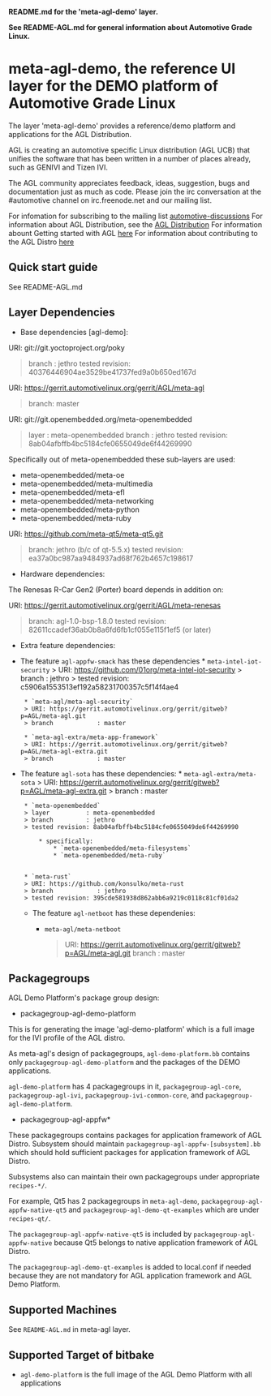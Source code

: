 **README.md for the 'meta-agl-demo' layer.**

**See README-AGL.md for general information about Automotive Grade Linux.**


meta-agl-demo, the reference UI layer for the DEMO platform of Automotive Grade Linux
=================================================================================

The layer 'meta-agl-demo' provides a reference/demo platform and applications
for the AGL Distribution.

AGL is creating an automotive specific Linux distribution (AGL UCB) that unifies
the software that has been written in a number of places already,
such as GENIVI and Tizen IVI.

The AGL community appreciates feedback, ideas, suggestion, bugs and
documentation just as much as code. Please join the irc conversation
at the #automotive channel on irc.freenode.net and our mailing list.

For infomation for subscribing to the mailing list
    [automotive-discussions](http://lists.linuxfoundation.org/mailman/listinfo/automotive-discussions)
For information about AGL Distribution, see the
    [AGL Distribution](https://wiki.automotivelinux.org/agl-distro)
For information abount Getting started with AGL
    [here](https://wiki.automotivelinux.org/start/getting-started)
For information about contributing to the AGL Distro
    [here](https://wiki.automotivelinux.org/agl-distro/contributing)


Quick start guide
-----------------
See README-AGL.md


Layer Dependencies
------------------

* Base dependencies [agl-demo]:

URI: git://git.yoctoproject.org/poky
> branch         : jethro
> tested revision: 40376446904ae3529be41737fed9a0b650ed167d

URI: https://gerrit.automotivelinux.org/gerrit/AGL/meta-agl
> branch:   master

URI: git://git.openembedded.org/meta-openembedded
> layer          : meta-openembedded
> branch         : jethro
> tested revision: 8ab04afbffb4bc5184cfe0655049de6f44269990

Specifically out of meta-openembedded these sub-layers are used:

 - meta-openembedded/meta-oe
 - meta-openembedded/meta-multimedia
 -  meta-openembedded/meta-efl
 -  meta-openembedded/meta-networking
 -  meta-openembedded/meta-python
 -  meta-openembedded/meta-ruby

URI: https://github.com/meta-qt5/meta-qt5.git
> branch:   jethro (b/c of qt-5.5.x)
> tested revision: ea37a0bc987aa9484937ad68f762b4657c198617

* Hardware dependencies:

The Renesas R-Car Gen2 (Porter) board depends in addition on:

URI: https://gerrit.automotivelinux.org/gerrit/AGL/meta-renesas
> branch:   agl-1.0-bsp-1.8.0
> tested revision: 82611ccadef36ab0b8a6fd6fb1cf055e115f1ef5
> (or later)

* Extra feature dependencies:

 * The feature `agl-appfw-smack` has these dependencies
		* `meta-intel-iot-security`
		> URI: https://github.com/01org/meta-intel-iot-security
		> branch            : jethro
		> tested revision: c5906a1553513ef192a58231700357c5f14f4ae4

		* `meta-agl/meta-agl-security`
		> URI: https://gerrit.automotivelinux.org/gerrit/gitweb?p=AGL/meta-agl.git
		> branch            : master

		* `meta-agl-extra/meta-app-framework`
		> URI: https://gerrit.automotivelinux.org/gerrit/gitweb?p=AGL/meta-agl-extra.git
		> branch            : master

 * The feature `agl-sota` has these dependencies:
		* `meta-agl-extra/meta-sota`
		> URI: https://gerrit.automotivelinux.org/gerrit/gitweb?p=AGL/meta-agl-extra.git
		> branch            : master

		* `meta-openembedded`
		> layer          : meta-openembedded
		> branch         : jethro
		> tested revision: 8ab04afbffb4bc5184cfe0655049de6f44269990

			* specifically:
				* `meta-openembedded/meta-filesystems`
				* `meta-openembedded/meta-ruby`


		* `meta-rust`
		> URI: https://github.com/konsulko/meta-rust
		> branch            : jethro
		> tested revision: 395cde581938d862abb6a9219c0118c81cf01da2

	* The feature `agl-netboot` has these dependenies:
		* `meta-agl/meta-netboot`

			> URI: https://gerrit.automotivelinux.org/gerrit/gitweb?p=AGL/meta-agl.git
			> branch            : master


Packagegroups
-------------

AGL Demo Platform's package group design:

* packagegroup-agl-demo-platform

This is for generating the image 'agl-demo-platform' which is a full image
for the IVI profile of the AGL distro.

As meta-agl's design of packagegroups, ``agl-demo-platform.bb`` contains
only ``packagegroup-agl-demo-platform`` and the packages of the DEMO applications.

``agl-demo-platform`` has 4 packagegroups in it,
``packagegroup-agl-core``, ``packagegroup-agl-ivi``,
``packagegroup-ivi-common-core``, and ``packagegroup-agl-demo-platform``.

* packagegroup-agl-appfw*

These packagegroups contains packages for application framework of AGL Distro.
Subsystem should maintain ``packagegroup-agl-appfw-[subsystem].bb`` which
should hold sufficient packages for application framework of AGL Distro.

Subsystems also can maintain their own packagegroups under appropriate
``recipes-*/``.

For example, Qt5 has 2 packagegroups in ``meta-agl-demo``,
``packagegroup-agl-appfw-native-qt5`` and ``packagegroup-agl-demo-qt-examples``
which are under ``recipes-qt/``.

The ``packagegroup-agl-appfw-native-qt5`` is included by
``packagegroup-agl-appfw-native`` because Qt5 belongs to native application
framework of AGL Distro.

The ``packagegroup-agl-demo-qt-examples`` is added to local.conf if needed
because they are not mandatory for AGL application framework and AGL Demo
Platform.

Supported Machines
------------------

See `README-AGL.md` in meta-agl layer.

Supported Target of bitbake
------------------------

* `agl-demo-platform` is the full image of the AGL Demo Platform with all applications

